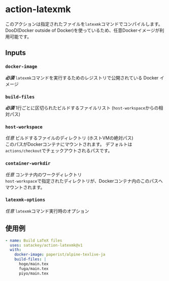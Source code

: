 # action-latexmk

このアクションは指定されたファイルを`latexmk`コマンドでコンパイルします。
DooD(Docker outside of Docker)を使っているため、任意Dockerイメージが利用可能です。

## Inputs

### `docker-image`

_**必須**_ `latexmk`コマンドを実行するためのレジストリで公開されている Docker イメージ

### `build-files`

_**必須**_ 1行ごとに区切られたビルドするファイルリスト
(`host-workspace`からの相対パス)  

### `host-workspace`

_任意_ ビルドするファイルのディレクトリ
(ホストVMの絶対パス)  
このパスがDockerコンテナにマウントされます。
デフォルトは`actions/checkout`でチェックアウトされるパスです。

### `container-workdir`

_任意_ コンテナ内のワークディレクトリ  
`host-workspace`で指定されたディレクトリが、Dockerコンテナ内のこのパスへマウントされます。

### `latexmk-options`
_任意_ `latexmk`コマンド実行時のオプション

## 使用例

```yaml
- name: Build LaTeX files
  uses: satackey/action-latexmk@v1
  with:
    docker-image: paperist/alpine-texlive-ja
    build-files: |
      hoge/main.tex
      fuga/main.tex
      piyo/main.tex
```
